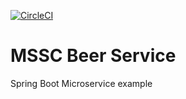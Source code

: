 [![CircleCI](https://dl.circleci.com/status-badge/img/circleci/7T5H4DsukpRZ9tSmkKctRx/cc674f6f-3cde-4811-9667-a65ddc0eb921/tree/main.svg?style=svg)](https://github.com/andre-s-nascimento/mssc-beer-service)
# MSSC Beer Service

Spring Boot Microservice example